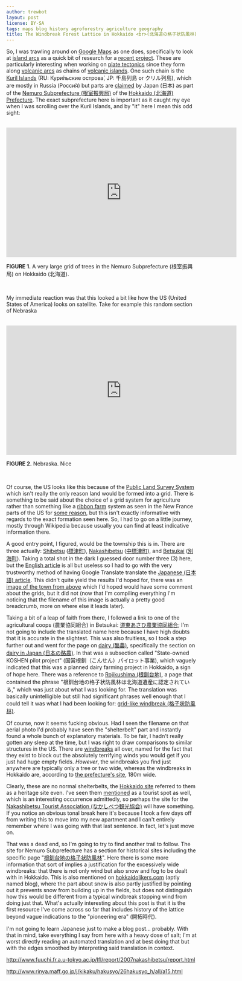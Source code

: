 ```yaml
---
author: trewbot
layout: post
license: BY-SA
tags: maps blog history agroforestry agriculture geography
title: The Windbreak Forest Lattice in Hokkaido <br>(北海道の格子状防風林)
---
```


So, I was trawling around on [Google Maps][1] as one does, specifically to look
at [island arcs][2] as a quick bit of research for a [recent project][3]. These
are particularly interesting when working on [plate tectonics][4] since they
form along [volcanic arcs][5] as chains of [volcanic islands][6]. One such chain
is the [Kuril Islands][7] (RU: Кури́льские острова́, JP: 千島列島 or クリル列島),
which are mostly in Russia (Росси́я) but parts are [claimed][8] by Japan (日本)
as part of the [Nemuro Subprefecture (根室振興局)][9] of the
[Hokkaido (北海道) Prefecture][10]. The exact subprefecture here is important as
it caught my eye when I was scrolling over the Kuril Islands, and by "it" here I
mean this odd sight:

<br>

<iframe src="https://www.google.com/maps/embed?pb=!1m13!1m11!1m3!1d92687.2343744
7226!2d144.92904631638126!3d43.54524742853476!2m2!1f0!2f0!3m2!1i1024!2i768!4f13.
1!5e1!3m2!1sen!2sus!4v1530225867653" width="610" height="343" frameborder="0"
style="border:0" allowfullscreen></iframe>

**FIGURE 1.** A very large grid of trees in the Nemuro Subprefecture (根室振興局)
on Hokkaido (北海道).

<br>

My immediate reaction was that this looked a bit like how the US (United States
of America) looks on satellite. Take for example this random section of Nebraska

<br>

<iframe src="https://www.google.com/maps/embed?pb=!1m13!1m11!1m3!1d93385.2203367
786!2d-97.43270336237654!3d41.08009696045914!2m2!1f0!2f0!3m2!1i1024!2i768!4f13.1
!5e1!3m2!1sen!2sus!4v1530225758550" width="610" height="343" frameborder="0"
style="border:0" allowfullscreen></iframe>

**FIGURE 2.** Nebraska. Nice

<br>

Of course, the US looks like this because of the [Public Land Survey System][11]
which isn't really the only reason land would be formed into a grid. There is
something to be said about the choice of a grid system for agriculture rather
than something like a [ribbon farm][12] system as seen in the New France parts
of the US for [some reason][13], but this isn't exactly informative with regards
to the exact formation seen here. So, I had to go on a little journey, mostly
through Wikipedia because usually you can find at least indicative information
there.

A good entry point, I figured, would be the township this is in. There are three
actually: [Shibetsu][18] ([標津町][19]), [Nakashibetsu][14] ([中標津町][15]), and
[Betsukai][16] ([別海町][17]). Taking a total shot in the dark I guessed door
number three (3) here, but the [English article][16] is all but useless so I had
to go with the very trustworthy method of having Google Translate translate the
[Japanese (日本語) article][17]. This didn't quite yield the results I'd hoped
for, there was an [image of the town from above][20] which I'd hoped would have
some comment about the grids, but it did not (now that I'm compiling everything
I'm noticing that the filename of this image is actually a pretty good
breadcrumb, more on where else it leads later).

Taking a bit of a leap of faith from there, I followed a link to one of the
agricultural coops (農業協同組合) in Betsukai: [道東あさひ農業協同組合][21]; I'm
not going to include the translated name here because I have high doubts that it
is accurate in the slightest. This was also fruitless, so I took a step further
out and went for the page on [dairy (酪農)][22], specifically the section on
[dairy in Japan (日本の酪農)][23]. In that was a subsection called "State-owned
KOSHEN pilot project" (国営根釧（こんせん）パイロット事業), which vaguely indicated
that this was a planned dairy farming project in Hokkaido, a sign of hope here.
There was a reference to [Rojikushima (根釧台地)][24], a page that contained the
phrase "根釧台地の格子状防風林は北海道遺産に認定されている," which was just
about what I was looking for. The translation was basically unintelligible but
still had significant phrases well enough that I could tell it was what I had
been looking for: [grid-like windbreak (格子状防風林)][25].

Of course, now it seems fucking obvious. Had I seen the filename on that aerial
photo I'd probably have seen the "shelterbelt" part and instantly found a whole
bunch of explanatory materials. To be fair, I hadn't really gotten any
sleep at the time, but I was right to draw comparisons to similar structures in
the US. There are [windbreaks][26] all over, named for the fact that they exist
to block out the absolutely terrifying winds you would get if you just had huge
empty fields. _However_, the windbreaks you find just anywhere are typically
only a tree or two wide, whereas the windbreaks in Hokkaido are, according to
[the prefecture's site][25], $180\text{m}$ wide.

Clearly, these are no normal shelterbelts, the [Hokkaido site][25] referred to
them as a heritage site even. I've seen them [mentioned][27] as a tourist spot
as well, which is an interesting occurrence admittedly, so perhaps the site for
the [Nakashibetsu Tourist Association (なかしべつ観光協会)][28] will have
something. If you notice an obvious tonal break here it's because I took a few
days off from writing this to move into my new apartment and I can't entirely
remember where I was going with that last sentence. In fact, let's just move on.

That was a dead end, so I'm going to try to find another trail to follow. The
site for Nemuro Subprefecture has a section for historical sites including the
specific page "[根釧台地の格子状防風林][29]". Here there is some more information
that sort of implies a justification for the excessively wide windbreaks: that
there is not only wind but also snow and fog to be dealt with in Hokkaido. This
is also mentioned on [hokkaidolikers.com][30] (aptly named blog), where the part
about snow is also partly justified by pointing out it prevents snow from
building up in the fields, but does not distinguish how this would be different
from a typical windbreak stopping wind from doing just that. What's actually
interesting about this post is that it is the first resource I've come across so
far that includes history of the lattice beyond vague indications to the
"pioneering era" (開拓時代).

I'm not going to learn Japanese just to make a blog post... probably. With that
in mind, take everything I say from here with a heavy dose of salt; I'm at
worst directly reading an automated translation and at best doing that but with
the edges smoothed by interpreting said translation in context.



http://www.fuuchi.fr.a.u-tokyo.ac.jp/lfl/report/2007nakashibetsu/report.html

http://www.rinya.maff.go.jp/j/kikaku/hakusyo/26hakusyo_h/all/a15.html

[1]: https://www.google.com/maps
[2]: https://en.wikipedia.org/wiki/Island_arc
[3]: https://anarchy.website/2018/06/28/creation-of-ma-1.html
[4]: https://geology.com/plate-tectonics/
[5]: https://en.wikipedia.org/wiki/Volcanic_arc
[6]: http://www.extremescience.com/volcanic-islands.htm
[7]: https://en.wikipedia.org/wiki/Kuril_Islands
[8]: https://en.wikipedia.org/wiki/Kuril_Islands_dispute
[9]: http://www.nemuro.pref.hokkaido.lg.jp/
[10]:http://www.pref.hokkaido.lg.jp/foreign/english.htm
[11]:https://nationalmap.gov/small_scale/a_plss.html
[12]:https://en.wikipedia.org/wiki/Ribbon_farm
[13]:https://en.wikipedia.org/wiki/Seigneurial_system_of_New_France
[14]:https://en.wikipedia.org/wiki/Nakashibetsu,_Hokkaido
[15]:https://ja.wikipedia.org/wiki/中標津町
[16]:https://en.wikipedia.org/wiki/Betsukai,_Hokkaido
[17]:https://ja.wikipedia.org/wiki/別海町
[18]:https://en.wikipedia.org/wiki/Shibetsu,_Hokkaido_(Nemuro)
[19]:https://ja.wikipedia.org/wiki/標津町
[20]:https://upload.wikimedia.org/wikipedia/commons/9/90/Lattice_shelterbelt_in_Konsen_plateau_Japan.png
[21]:https://ja.wikipedia.org/wiki/道東あさひ農業協同組合
[22]:https://ja.wikipedia.org/wiki/酪農
[23]:https://ja.wikipedia.org/wiki/酪農#日本の酪農
[24]:https://ja.wikipedia.org/wiki/根釧台地
[25]:http://www.pref.hokkaido.lg.jp/ss/ckk/isan38.htm
[26]:https://en.wikipedia.org/wiki/Windbreak
[27]:http://www.nihon-kankou.or.jp/detail/01692ad2252000568
[28]:http://kaiyoudai.jp/wp/
[29]:http://www.nemuro.pref.hokkaido.lg.jp/ss/srk/kanko/nmrgsdb/7history/7h-boufurin.htm
[30]:http://www.hokkaidolikers.com/articles/2836
